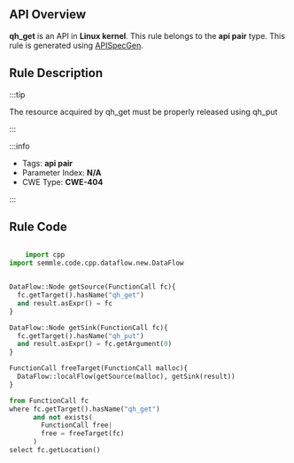 ---
---


## API Overview
**qh_get** is an API in **Linux kernel**. This rule belongs to the **api pair** type. This rule is generated using [APISpecGen](../../tools/APISpecGen).
## Rule Description

:::tip

The resource acquired by qh_get must be properly released using qh_put

:::

:::info

- Tags: **api pair**
- Parameter Index: **N/A**
- CWE Type: **CWE-404**

:::

## Rule Code
```python

    import cpp
import semmle.code.cpp.dataflow.new.DataFlow


DataFlow::Node getSource(FunctionCall fc){
  fc.getTarget().hasName("qh_get")
  and result.asExpr() = fc
}

DataFlow::Node getSink(FunctionCall fc){
  fc.getTarget().hasName("qh_put")
  and result.asExpr() = fc.getArgument(0)
}

FunctionCall freeTarget(FunctionCall malloc){
  DataFlow::localFlow(getSource(malloc), getSink(result))
}

from FunctionCall fc
where fc.getTarget().hasName("qh_get")
      and not exists(
        FunctionCall free| 
        free = freeTarget(fc)
      )
select fc.getLocation()

    
```